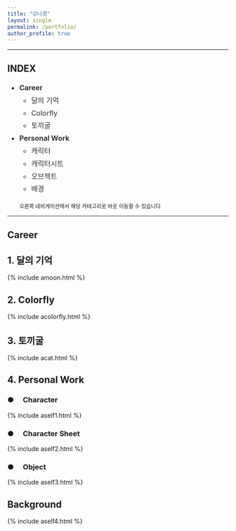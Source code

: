 ```yaml
---
title: "강나경"
layout: single
permalink: /portfolio/
author_profile: true
---
```

<style>
  .index-links a {
    text-decoration: none;
    color: #333; /* 기본 글자색 */
    transition: color 0.3s ease; /* 부드럽게 색 변환 */
  }

  .index-links a:hover {
    text-decoration: underline;
    color: 	#7e57c2; /* 원하는 색으로 변경 */
  }
</style>

<style>
  .side-nav {
    position: fixed;
    top: 180px;
    right: 0;
    width: 20px;
    height: 200px;
    background-color: rgba(255, 255, 255, 0.9);
    border-left: 5px solid #ddd;
    transition: width 0.3s ease;
    overflow: hidden;
    z-index: 9999;
    padding: 10px 0;
  }

  .side-nav:hover {
    width: 180px; /* 커졌을 때 너비 */
    height: auto;
    padding: 10px 15px;
    box-shadow: -2px 2px 8px rgba(0, 0, 0, 0.15);
  }

  .side-nav a {
    display: block;
    color: #333;
    text-decoration: none;
    margin-bottom: 8px;
    font-size: 14px;
    white-space: nowrap;
    opacity: 0;
    transition: opacity 0.2s ease 0.2s;
  }

  .side-nav:hover a {
    opacity: 1;
  }

  .side-nav strong {
    display: block;
    margin-top: 10px;
    font-weight: bold;
    opacity: 0;
    transition: opacity 0.2s ease 0.2s;
  }

  .side-nav:hover strong {
    opacity: 1;
  }

  @media (max-width: 1000px) {
    .side-nav {
      display: none;
    }
  }
</style>

<!-- 고정 네비게이터 HTML -->
<div class="side-nav">
  <strong><a href="#ca">Career</a></strong>
  <a href="#dal">달의 기억</a>
  <a href="#color">Colorfly</a>
  <a href="#cat">토끼굴</a>
  <br><strong><a href="#wo">Personal Work</a></strong>
  <a href="#cha">캐릭터</a>
  <a href="#sheet">캐릭터시트</a>
  <a href="#object">오브젝트</a>
  <a href="#etc">배경</a>
</div>

----------------------------------------------
<h2>INDEX</h2>
<div class="index-links">
  <ul style="font-size: 16px; line-height: 1.8;">
    <li><strong><a href="#ca">Career</a></strong>
      <ul>
        <li><a href="#dal">달의 기억</a></li>
        <li><a href="#color">Colorfly</a></li>
        <li><a href="#cat">토끼굴</a></li>
      </ul>
    </li>
    <li><strong><a href="#wo">Personal Work</a></strong>
      <ul>
        <li><a href="#cha">캐릭터</a></li>
        <li><a href="#sheet">캐릭터시트</a></li>
        <li><a href="#object">오브젝트</a></li>
        <li><a href="#etc">배경</a></li>
      </ul>
    </li>
  </ul>
</div>

<div style="font-size:12px;">
&emsp;&emsp; 오른쪽 네비게이션에서 해당 카테고리로 바로 이동할 수 있습니다
</div>


<hr>

<!-- Career Section -->      
<h2 id="ca">Career</h2>

<!-- 모달 구조 -->
<div id="imgModal" style="display: none; position: fixed; z-index: 9999; padding-top: 80px; left: 0; top: 0; width: 100%; height: 100%; overflow: auto; background-color: rgba(0,0,0,0.9);">
  <span id="modalClose" style="position: absolute; top: 20px; right: 35px; color: #fff; font-size: 40px; font-weight: bold; cursor: pointer;">&times;</span>
  <img id="modalImage" style="margin: 40px auto; display: block; max-width: 100%; max-height: 100%;">
</div>



<h2 id="dal">1. 달의 기억</h2>

{% include amoon.html %}

<h2 id="color">2. Colorfly</h2>

{% include acolorfly.html %}

<h2 id="cat">3. 토끼굴</h2>

{% include acat.html %}

<h2 id="wo">4. Personal Work</h2>

<h3 id="cha">● &emsp;Character</h3>

{% include aself1.html %}

<h3 id="sheet">● &emsp;Character Sheet</h3>

{% include aself2.html %}

<h3 id="object">● &emsp;Object</h3>

{% include aself3.html %}

<h2 id="etc">Background</h2>

{% include aself4.html %}

<!-- 모달 창 구조 -->
<div id="imgModal" style="display: none; position: fixed; z-index: 9999; padding-top: 60px; left: 0; top: 0; width: 100%; height: 100%; overflow: auto; background-color: rgba(0,0,0,0.9);">
  <span id="modalClose" style="position: absolute; top: 20px; right: 35px; color: #fff; font-size: 40px; font-weight: bold; cursor: pointer;">&times;</span>
  <img id="modalImage" style="margin: auto; display: block; max-width: 80%; max-height: 80%;">
</div>

<script>
document.addEventListener("DOMContentLoaded", function() {
  const modal = document.getElementById('imgModal');
  const modalImg = document.getElementById('modalImage');
  const closeBtn = document.getElementById('modalClose');

  document.querySelectorAll("img").forEach(img => {
    img.style.cursor = "zoom-in";
    img.addEventListener("click", () => {
      modal.style.display = "block";
      modalImg.src = img.src;
      modalImg.alt = img.alt;
    });
  });

  closeBtn.addEventListener("click", () => {
    modal.style.display = "none";
  });

  window.addEventListener("click", (event) => {
    if (event.target === modal) {
      modal.style.display = "none";
    }
  });
});
</script>
